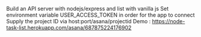 Build an API server with nodejs/express and list with vanilla js
Set  environment variable USER_ACCESS_TOKEN in order for the app to connect
Supply the project ID via host:port/asana/projectid
Demo : https://node-task-list.herokuapp.com/asana/687875224176902
